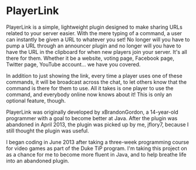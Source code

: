 PlayerLink
==========

PlayerLink is a simple, lightweight plugin designed to make sharing URLs
related to your server easier. With the mere typing of a command, a user
can instantly be given a URL to whatever you set! No longer will you have
to pump a URL through an announcer plugin and no longer will you have to
have the URL in the clipboard for when new players join your server. It's
all there for them. Whether it be a website, voting page, Facebook page,
Twitter page, YouTube account... we have you covered.

In addition to just showing the link, every time a player uses one of
these commands, it will be broadcast across the chat, to let others know
that the command is there for them to use. All it takes is one player to
use the command, and everybody online now knows about it! This is only an
optional feature, though.

PlayerLink was originally developed by xBrandonGordon, a 14-year-old
programmer with a goal to become better at Java. After the plugin was
abandoned in April 2013, the plugin was picked up by me, jflory7, because
I still thought the plugin was useful.

I began coding in June 2013 after taking a three-week programming course
for video games as part of the Duke TiP program. I'm taking this project
on as a chance for me to become more fluent in Java, and to help breathe
life into an abandoned plugin.
